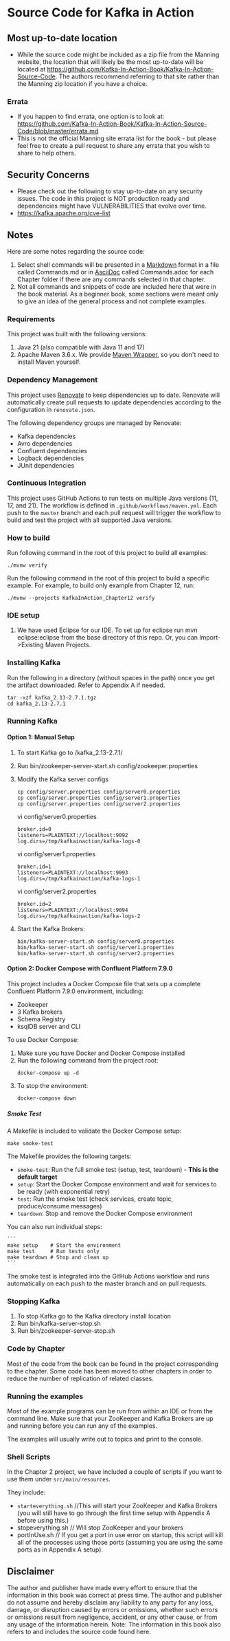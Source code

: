 # Source Code for Kafka in Action

## Most up-to-date location
* While the source code might be included as a zip file from the Manning website, the location that will likely be the most up-to-date will be located at https://github.com/Kafka-In-Action-Book/Kafka-In-Action-Source-Code. The authors recommend referring to that site rather than the Manning zip location if you have a choice.


### Errata

* If you happen to find errata, one option is to look at: https://github.com/Kafka-In-Action-Book/Kafka-In-Action-Source-Code/blob/master/errata.md
* This is not the official Manning site errata list for the book - but please feel free to create a pull request to share any errata that you wish to share to help others.

## Security Concerns
* Please check out the following to stay up-to-date on any security issues. The code in this project is NOT production ready and dependencies might have VULNERABILITIES that evolve over time.
* https://kafka.apache.org/cve-list


## Notes

Here are some notes regarding the source code:

1. Select shell commands will be presented in a [Markdown](https://daringfireball.net/projects/markdown/syntax) format in a file called Commands.md or in [AsciiDoc](https://docs.asciidoctor.org/asciidoc/latest/) called Commands.adoc for each Chapter folder if there are any commands selected in that chapter.
2. Not all commands and snippets of code are included here that were in the book material. As a beginner book, some sections were meant only to give an idea of the general process and not complete examples.

### Requirements
This project was built with the following versions:

1. Java 21 (also compatible with Java 11 and 17)
2. Apache Maven 3.6.x.
We provide [Maven Wrapper](https://github.com/takari/maven-wrapper), so you don't need to install Maven yourself.

### Dependency Management
This project uses [Renovate](https://docs.renovatebot.com/) to keep dependencies up to date. Renovate will automatically create pull requests to update dependencies according to the configuration in `renovate.json`.

The following dependency groups are managed by Renovate:
- Kafka dependencies
- Avro dependencies
- Confluent dependencies
- Logback dependencies
- JUnit dependencies

### Continuous Integration
This project uses GitHub Actions to run tests on multiple Java versions (11, 17, and 21). The workflow is defined in `.github/workflows/maven.yml`. Each push to the `master` branch and each pull request will trigger the workflow to build and test the project with all supported Java versions.

### How to build

Run following command in the root of this project to build all examples:

    ./mvnw verify 

Run the following command in the root of this project to build a specific example.
For example, to build only example from Chapter 12, run:

    ./mvnw --projects KafkaInAction_Chapter12 verify

### IDE setup

1. We have used Eclipse for our IDE. To set up for eclipse run mvn eclipse:eclipse from the base directory of this repo. Or, you can Import->Existing Maven Projects.


### Installing Kafka
Run the following in a directory (without spaces in the path) once you get the artifact downloaded. Refer to Appendix A if needed.

    tar -xzf kafka_2.13-2.7.1.tgz
    cd kafka_2.13-2.7.1

### Running Kafka
#### Option 1: Manual Setup
1. To start Kafka go to <install dir>/kafka_2.13-2.7.1/
2. Run bin/zookeeper-server-start.sh config/zookeeper.properties
3. Modify the Kafka server configs

	````
	cp config/server.properties config/server0.properties
	cp config/server.properties config/server1.properties
	cp config/server.properties config/server2.properties
	````

	vi config/server0.properties
	````
	broker.id=0
	listeners=PLAINTEXT://localhost:9092
	log.dirs=/tmp/kafkainaction/kafka-logs-0
	````

	vi config/server1.properties

	````
	broker.id=1
	listeners=PLAINTEXT://localhost:9093
	log.dirs=/tmp/kafkainaction/kafka-logs-1
	````

	vi config/server2.properties

	````
	broker.id=2
	listeners=PLAINTEXT://localhost:9094
	log.dirs=/tmp/kafkainaction/kafka-logs-2
	````

4. Start the Kafka Brokers:

	````	
    bin/kafka-server-start.sh config/server0.properties
    bin/kafka-server-start.sh config/server1.properties
    bin/kafka-server-start.sh config/server2.properties
	````	

#### Option 2: Docker Compose with Confluent Platform 7.9.0

This project includes a Docker Compose file that sets up a complete Confluent Platform 7.9.0 environment, including:
- Zookeeper
- 3 Kafka brokers
- Schema Registry
- ksqlDB server and CLI

To use Docker Compose:

1. Make sure you have Docker and Docker Compose installed
2. Run the following command from the project root:
   ```
   docker-compose up -d
   ```
3. To stop the environment:
   ```
   docker-compose down
   ```

##### Smoke Test

A Makefile is included to validate the Docker Compose setup:

```
make smoke-test
```

The Makefile provides the following targets:
- `smoke-test`: Run the full smoke test (setup, test, teardown) - **This is the default target**
- `setup`: Start the Docker Compose environment and wait for services to be ready (with exponential retry)
- `test`: Run the smoke test (check services, create topic, produce/consume messages)
- `teardown`: Stop and remove the Docker Compose environment

You can also run individual steps:

	```
	make setup    # Start the environment
	make test     # Run tests only
	make teardown # Stop and clean up
	```

The smoke test is integrated into the GitHub Actions workflow and runs automatically on each push to the master branch and on pull requests.

### Stopping Kafka

1. To stop Kafka go to the Kafka directory install location
2. Run bin/kafka-server-stop.sh
3. Run bin/zookeeper-server-stop.sh

### Code by Chapter
Most of the code from the book can be found in the project corresponding to the chapter. 
Some code has been moved to other chapters in order to reduce the number of replication of related classes.

### Running the examples

Most of the example programs can be run from within an IDE or from the command line. Make sure that your ZooKeeper and Kafka Brokers are up and running before you can run any of the examples.

The examples will usually write out to topics and print to the console.

### Shell Scripts

In the Chapter 2 project, we have included a couple of scripts if you want to use them under `src/main/resources`.

They include:
* `starteverything.sh` //This will start your ZooKeeper and Kafka Brokers (you will still have to go through the first time setup with Appendix A before using this.)
* stopeverything.sh // Will stop ZooKeeper and your brokers
* portInUse.sh // If you get a port in use error on startup, this script will kill all of the processes using those ports (assuming you are using the same ports as in Appendix A setup).

## Disclaimer

The author and publisher have made every effort to ensure that the information in this book was correct at press time. The author and publisher do not assume and hereby disclaim any
liability to any party for any loss, damage, or disruption caused by errors or omissions, whether
such errors or omissions result from negligence, accident, or any other cause, or from any usage
of the information herein. Note: The information in this book also refers to and includes the source code found here.	
